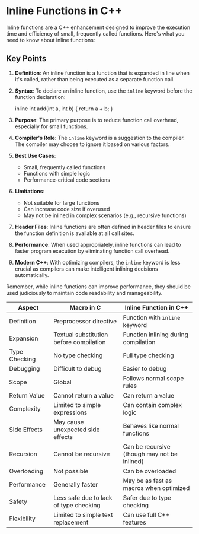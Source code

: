 
# Inline Functions in C++

Inline functions are a C++ enhancement designed to improve the execution time and efficiency of small, frequently called functions. Here's what you need to know about inline functions:

## Key Points

1. **Definition**: An inline function is a function that is expanded in line when it's called, rather than being executed as a separate function call.

2. **Syntax**: To declare an inline function, use the `inline` keyword before the function declaration:

   
   inline int add(int a, int b) {
       return a + b;
   }
   

3. **Purpose**: The primary purpose is to reduce function call overhead, especially for small functions.

4. **Compiler's Role**: The `inline` keyword is a suggestion to the compiler. The compiler may choose to ignore it based on various factors.

5. **Best Use Cases**: 
   - Small, frequently called functions
   - Functions with simple logic
   - Performance-critical code sections

6. **Limitations**:
   - Not suitable for large functions
   - Can increase code size if overused
   - May not be inlined in complex scenarios (e.g., recursive functions)

7. **Header Files**: Inline functions are often defined in header files to ensure the function definition is available at all call sites.

8. **Performance**: When used appropriately, inline functions can lead to faster program execution by eliminating function call overhead.

9. **Modern C++**: With optimizing compilers, the `inline` keyword is less crucial as compilers can make intelligent inlining decisions automatically.

Remember, while inline functions can improve performance, they should be used judiciously to maintain code readability and manageability.


| Aspect | Macro in C | Inline Function in C++ |
|--------|------------|------------------------|
| Definition | Preprocessor directive | Function with `inline` keyword |
| Expansion | Textual substitution before compilation | Function inlining during compilation |
| Type Checking | No type checking | Full type checking |
| Debugging | Difficult to debug | Easier to debug |
| Scope | Global | Follows normal scope rules |
| Return Value | Cannot return a value | Can return a value |
| Complexity | Limited to simple expressions | Can contain complex logic |
| Side Effects | May cause unexpected side effects | Behaves like normal functions |
| Recursion | Cannot be recursive | Can be recursive (though may not be inlined) |
| Overloading | Not possible | Can be overloaded |
| Performance | Generally faster | May be as fast as macros when optimized |
| Safety | Less safe due to lack of type checking | Safer due to type checking |
| Flexibility | Limited to simple text replacement | Can use full C++ features |

